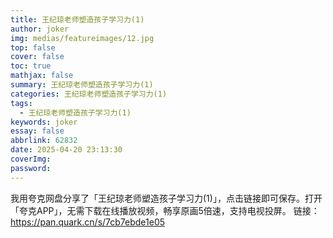 ```yaml
---
title: 王纪琼老师塑造孩子学习力(1)
author: joker
img: medias/featureimages/12.jpg
top: false
cover: false
toc: true
mathjax: false
summary: 王纪琼老师塑造孩子学习力(1)
categories: 王纪琼老师塑造孩子学习力(1)
tags:
  - 王纪琼老师塑造孩子学习力(1)
keywords: joker
essay: false
abbrlink: 62832
date: 2025-04-20 23:13:30
coverImg:
password:
---
```


我用夸克网盘分享了「王纪琼老师塑造孩子学习力(1)」，点击链接即可保存。打开「夸克APP」，无需下载在线播放视频，畅享原画5倍速，支持电视投屏。
链接：https://pan.quark.cn/s/7cb7ebde1e05
